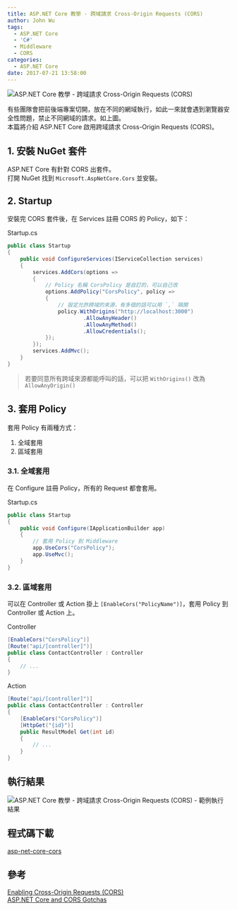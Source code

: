 ```yaml
---
title: ASP.NET Core 教學 - 跨域請求 Cross-Origin Requests (CORS)
author: John Wu
tags:
  - ASP.NET Core
  - 'C#'
  - Middleware
  - CORS
categories:
  - ASP.NET Core
date: 2017-07-21 13:58:00
---
```

![ASP.NET Core 教學 - 跨域請求 Cross-Origin Requests (CORS)](/images/pasted-240.png)

有些團隊會把前後端專案切開，放在不同的網域執行，如此一來就會遇到瀏覽器安全性問題，禁止不同網域的請求。如上圖。  
本篇將介紹 ASP.NET Core 啟用跨域請求 Cross-Origin Requests (CORS)。  

<!-- more -->

## 1. 安裝 NuGet 套件

ASP.NET Core 有針對 CORS 出套件。  
打開 NuGet 找到 `Microsoft.AspNetCore.Cors` 並安裝。  

## 2. Startup

安裝完 CORS 套件後，在 Services 註冊 CORS 的 Policy，如下：

Startup.cs
```cs
public class Startup
{
    public void ConfigureServices(IServiceCollection services)
    {
        services.AddCors(options =>
        {
            // Policy 名稱 CorsPolicy 是自訂的，可以自己改
            options.AddPolicy("CorsPolicy", policy =>
            {
                // 設定允許跨域的來源，有多個的話可以用 `,` 隔開
                policy.WithOrigins("http://localhost:3000")
                        .AllowAnyHeader()
                        .AllowAnyMethod()
                        .AllowCredentials();
            });
        });
        services.AddMvc();
    }
}
```
> 若要同意所有跨域來源都能呼叫的話，可以把 `WithOrigins()` 改為 `AllowAnyOrigin()`  

## 3. 套用 Policy

套用 Policy 有兩種方式：  
1. 全域套用  
2. 區域套用  

### 3.1. 全域套用

在 Configure 註冊 Policy，所有的 Request 都會套用。

Startup.cs
```cs
public class Startup
{
    public void Configure(IApplicationBuilder app)
    {
        // 套用 Policy 到 Middleware
        app.UseCors("CorsPolicy");
        app.UseMvc();
    }
}
```

### 3.2. 區域套用 

可以在 Controller 或 Action 掛上 `[EnableCors("PolicyName")]`，套用 Policy 到 Controller 或 Action 上。

Controller
```cs
[EnableCors("CorsPolicy")]
[Route("api/[controller]")]
public class ContactController : Controller
{
    // ...
}
```

Action
```cs
[Route("api/[controller]")]
public class ContactController : Controller
{
    [EnableCors("CorsPolicy")]
    [HttpGet("{id}")]
    public ResultModel Get(int id)
    {
        // ...
    }
}
```

## 執行結果

![ASP.NET Core 教學 - 跨域請求 Cross-Origin Requests (CORS) - 範例執行結果](/images/pasted-241.png)

## 程式碼下載

[asp-net-core-cors](https://github.com/johnwu1114/asp-net-core-cors)

## 參考

[Enabling Cross-Origin Requests (CORS)](https://docs.microsoft.com/en-us/aspnet/core/security/cors)  
[ASP.NET Core and CORS Gotchas](https://weblog.west-wind.com/posts/2016/Sep/26/ASPNET-Core-and-CORS-Gotchas)  